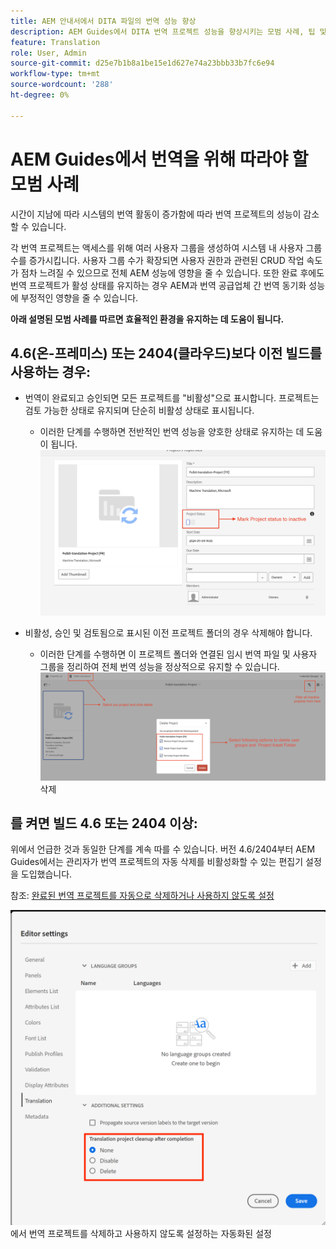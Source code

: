 ```yaml
---
title: AEM 안내서에서 DITA 파일의 번역 성능 향상
description: AEM Guides에서 DITA 번역 프로젝트 성능을 향상시키는 모범 사례, 팁 및 요령
feature: Translation
role: User, Admin
source-git-commit: d25e7b1b8a1be15e1d627e74a23bbb33b7fc6e94
workflow-type: tm+mt
source-wordcount: '288'
ht-degree: 0%

---
```


# AEM Guides에서 번역을 위해 따라야 할 모범 사례

시간이 지남에 따라 시스템의 번역 활동이 증가함에 따라 번역 프로젝트의 성능이 감소할 수 있습니다.

각 번역 프로젝트는 액세스를 위해 여러 사용자 그룹을 생성하여 시스템 내 사용자 그룹 수를 증가시킵니다. 사용자 그룹 수가 확장되면 사용자 권한과 관련된 CRUD 작업 속도가 점차 느려질 수 있으므로 전체 AEM 성능에 영향을 줄 수 있습니다. 또한 완료 후에도 번역 프로젝트가 활성 상태를 유지하는 경우 AEM과 번역 공급업체 간 번역 동기화 성능에 부정적인 영향을 줄 수 있습니다.

**아래 설명된 모범 사례를 따르면 효율적인 환경을 유지하는 데 도움이 됩니다.**

## 4.6(온-프레미스) 또는 2404(클라우드)보다 이전 빌드를 사용하는 경우:

- 번역이 완료되고 승인되면 모든 프로젝트를 &quot;비활성&quot;으로 표시합니다. 프로젝트는 검토 가능한 상태로 유지되며 단순히 비활성 상태로 표시됩니다.
   - 이러한 단계를 수행하면 전반적인 번역 성능을 양호한 상태로 유지하는 데 도움이 됩니다.
     ![비활성 번역 프로젝트 ](../assets/translation/translation-project-image1.png)

- 비활성, 승인 및 검토됨으로 표시된 이전 프로젝트 폴더의 경우 삭제해야 합니다.
   - 이러한 단계를 수행하면 이 프로젝트 폴더와 연결된 임시 번역 파일 및 사용자 그룹을 정리하여 전체 번역 성능을 정상적으로 유지할 수 있습니다.
     ![번역 프로젝트 및 폴더 ](../assets/translation/translation-project-image2.png) 삭제


## 를 켜면 빌드 4.6 또는 2404 이상:

위에서 언급한 것과 동일한 단계를 계속 따를 수 있습니다. 버전 4.6/2404부터 AEM Guides에서는 관리자가 번역 프로젝트의 자동 삭제를 비활성화할 수 있는 편집기 설정을 도입했습니다.

참조: [완료된 번역 프로젝트를 자동으로 삭제하거나 사용하지 않도록 설정](https://experienceleague.adobe.com/en/docs/experience-manager-guides/using/user-guide/author-content/create-preview-topics/author-content-aem-guides/work-with-web-editor/translate-documents-web-editor#automatically-delete-or-disable-a-completed-translation-project)

![AEM Guides ](../assets/translation/translation-project-image3.png)에서 번역 프로젝트를 삭제하고 사용하지 않도록 설정하는 자동화된 설정